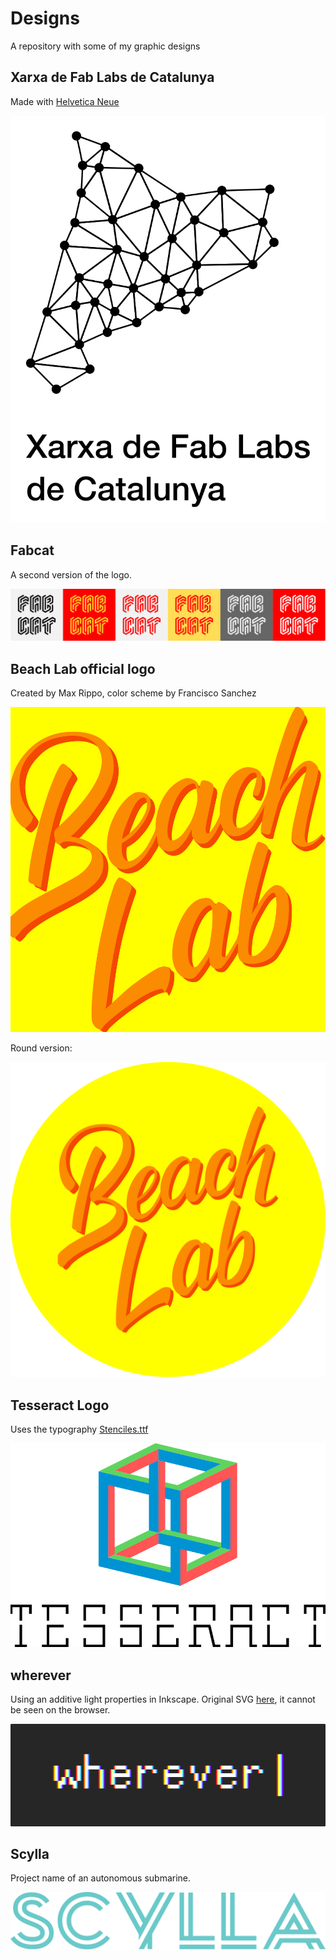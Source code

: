 # Designs

A repository with some of my graphic designs

## Xarxa de Fab Labs de Catalunya

Made with [Helvetica Neue](fabcat1/helvetica_neue_lt_std/)

![v2](fabcat1/fabcat.svg)

## Fabcat

A second version of the logo.

![v2](fabcat2/fabcatv2.svg)

## Beach Lab official logo

Created by Max Rippo, color scheme by Francisco Sanchez

![v2](beachlab/beachlab.svg)

Round version:

![round](beachlab/beachlabround.svg)

## Tesseract Logo

Uses the typography [Stenciles.ttf](tesseract/Stenciles.ttf)

![tesseract](tesseract/tesseract.svg)

## wherever

Using an additive light properties in Inkscape. Original SVG [here](wherever/wherever.svg), it cannot be seen on the browser.

![wherever](wherever/wherever.png)

## Scylla

Project name of an autonomous submarine.

![scylla](scylla/scyllalogo.svg)
